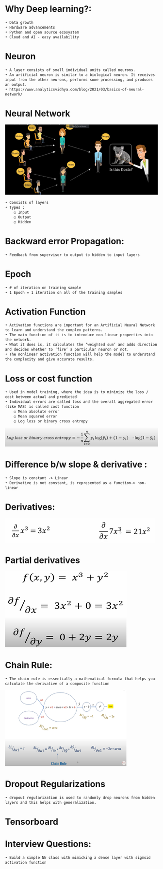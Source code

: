 # Why Deep learning?:
	• Data growth
	• Hardware advancements
	• Python and open source ecosystem
    • Cloud and AI - easy availability 

# Neuron
	• A layer consists of small individual units called neurons. 
	• An artificial neuron is similar to a biological neuron. It receives input from the other neurons, performs some processing, and produces an output.
	• https://www.analyticsvidhya.com/blog/2021/03/basics-of-neural-network/

# Neural Network

![A Neural Network](https://github.com/krishnajiraoh/MyLearningMaterials/blob/main/Deep%20Learning/images/nn.png)

	• Consists of layers
	• Types :
		○ Input
		○ Output
		○ Hidden

# Backward error Propagation:
	• Feedback from supervisor to output to hidden to input layers

# Epoch
	• # of iteration on training sample
	• 1 Epoch = 1 iteration on all of the training samples


# Activation Function
	• Activation functions are important for an Artificial Neural Network to learn and understand the complex patterns. 
	• The main function of it is to introduce non-linear properties into the network.
	• What it does is, it calculates the ‘weighted sum’ and adds direction and decides whether to ‘fire’ a particular neuron or not. 
	• The nonlinear activation function will help the model to understand  the complexity and give accurate results.

# Loss or cost function
	• Used in model training, where the idea is to minimize the loss / cost between actual and predicted
	• Individual errors are called loss and the overall aggregated error (like MAE) is called cost function
		○ Mean absolute error
		○ Mean squared error
		○ Log loss or binary cross entropy

![Log loss formula](https://github.com/krishnajiraoh/MyLearningMaterials/blob/main/Deep%20Learning/images/log_loss.png)
			

# Difference b/w slope & derivative :
	• Slope is constant -> Linear
	• Derivative is not constant, is represented as a function-> non-linear

# Derivatives:
![Derivatives formula](https://github.com/krishnajiraoh/MyLearningMaterials/blob/main/Deep%20Learning/images/derivatives.png)

# Partial derivatives
<img src="https://github.com/krishnajiraoh/MyLearningMaterials/blob/main/Deep%20Learning/images/partial_derivatives.png" height=250 width=400 />


# Chain Rule:
	• The chain rule is essentially a mathematical formula that helps you calculate the derivative of a composite function

<img src="https://github.com/krishnajiraoh/MyLearningMaterials/blob/main/Deep%20Learning/images/chain_rule.png" height=250 width=400 />



# Dropout Regularizations
	• dropout regularization is used to randomly drop neurons from hidden layers and this helps with generalization.

# Tensorboard


# Interview Questions:

    • Build a simple NN class with mimicking a dense layer with sigmoid activation function

				
